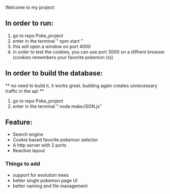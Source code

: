 Welcome to my project:

## In order to run:
1. go to repo Poke_project
1. enter in the terminal " npm start "
2. this will open a window on port 4000
3. in order to test the cookies, you can use port 3000 on a diffrent browser (cookies remembers your favorite pokemon (s))

## In order to build the database:
 ** no need to build it, it works great. building again creates unnecessary traffic in the api **

1. go to repo Poke_project
2. enter in the terminal " node makeJSON.js"
 

## Feature:
 - Search engine
 - Cookie based favorite pokemon selector
 - A http server with 2 ports
 - Reactive layout

 ### Things to add
 - support for evolution trees
 - better single pokemon page UI
 - better naming and file management
